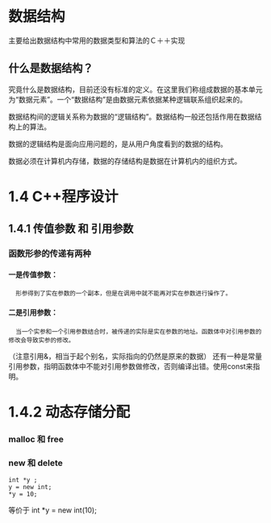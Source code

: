 数据结构
================
主要给出数据结构中常用的数据类型和算法的Ｃ＋＋实现

什么是数据结构？
------
究竟什么是数据结构，目前还没有标准的定义。在这里我们称组成数据的基本单元为“数据元素”。一个“数据结构”是由数据元素依据某种逻辑联系组织起来的。

数据结构间的逻辑关系称为数据的“逻辑结构”。数据结构一般还包括作用在数据结构上的算法。

数据的逻辑结构是面向应用问题的，是从用户角度看到的数据的结构。

数据必须在计算机内存储，数据的存储结构是数据在计算机内的组织方式。

1.4 C++程序设计
=======

1.4.1  传值参数  和  引用参数
---------------
###   函数形参的传递有两种
####   一是传值参数： 
      形参得到了实在参数的一个副本，但是在调用中就不能再对实在参数进行操作了。
####  二是引用参数：
      当一个实参和一个引用参数结合时，被传递的实际是实在参数的地址。函数体中对引用参数的修改会导致实参的修改。
   （注意引用&，相当于起个别名，实际指向的仍然是原来的数据）
  还有一种是常量引用参数，指明函数体中不能对引用参数做修改，否则编译出错。使用const来指明。
  
 1.4.2 动态存储分配
 ========
 
 ### malloc 和 free
 ### new    和 delete
    int *y ;
    y = new int;
    *y = 10;
    
   等价于 
   int *y = new int(10);
 

